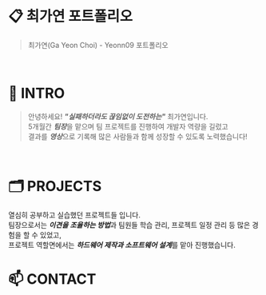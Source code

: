 # 📋 최가연 포트폴리오

> 최가연(Ga Yeon Choi) - Yeonn09 포트폴리오

<br />

# 👋 INTRO
> 안녕하세요! ***"실패하더라도 끊임없이 도전하는"*** 최가연입니다.  
> 5개월간 ***팀장***을 맡으며 팀 프로젝트를 진행하여 개발자 역량을 길렀고  
> 결과를 ***영상***으로 기록해 많은 사람들과 함께 성장할 수 있도록 노력했습니다!

<br />

 # 🗂️ PROJECTS
열심히 공부하고 실습했던 프로젝트들 입니다.  
팀장으로서는 ***이견을 조율하는 방법***과 팀원들 학습 관리, 프로젝트 일정 관리 등 많은 경험을 할 수 있었고,  
프로젝트 역할면에서는 ***하드웨어 제작과 소프트웨어 설계***를 맡아 진행했습니다. 

  
# 📫 CONTACT


<!---
Yeonn09/Yeonn09 is a ✨ special ✨ repository because its `README.md` (this file) appears on your GitHub profile.
You can click the Preview link to take a look at your changes.
--->

